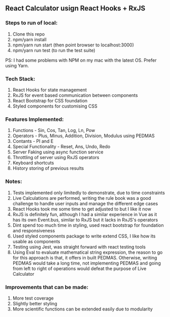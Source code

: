 
## React Calculator usign React Hooks + RxJS

### Steps to run of local:
1. Clone this repo
2. npm/yarn install
3. npm/yarn run start (then point browser to localhost:3000)
4. npm/yarn run test (to run the test suite)

PS: I had some problems with NPM on my mac with the latest OS. Prefer using Yarn.

### Tech Stack:
1. React Hooks for state management
2. RxJS for event based communication between components
3. React Bootstrap for CSS foundation
4. Styled components for customising CSS

### Features Implemented:
1. Functions - Sin, Cos, Tan, Log, Ln, Pow
2. Operators - Plus, Minus, Addition, Division, Modulus using PEDMAS
3. Contants - PI and E
4. Special Functionality - Reset, Ans, Undo, Redo
5. Server Faking using async function service
6. Throttling of server using RxJS operators
7. Keyboard shortcuts
8. History storing of previous results

### Notes:
1. Tests implemented only limitedly to demonstrate, due to time constraints
2. Live Calculations are performed, writing the rule book was a good challenge to handle user inputs and manage the different edge cases
3. React Hooks took me some time to get adjusted to but I like it now
4. RxJS is definitely fun, although I had a similar experience in Vue as it has its own Event.bus, similar to RxJS but it lacks in RxJS's operators
5. Dint spend too much time in styling, used react bootstrap for foundation and responsiveness
6. Used styled components package to write extend CSS, I like how its usable as components
7. Testing using Jest, was straight forward with react testing tools
8. Using Eval to evaluate mathematical string expression, the reason to go for this approach is that, it offers in built PEDMAS.
Otherwise, writing PEDMAS would take a long time, not implementing PEDMAS and going from left to right of operations would defeat the purpose of Live Calculator

### Improvements that can be made:
1. More test coverage
2. Slightly better styling
3. More scientific functions can be extended easily due to modularity
